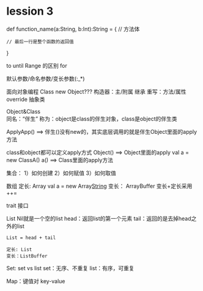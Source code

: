 #  lession  3
def function_name(a:String, b:Int):String = {
    // 方法体 
     
    // 最后一行是整个函数的返回值
} 
  
to  until Range 的区别 
for 
 
默认参数/命名参数/变长参数(:_*)
 
面向对象编程
    Class
        new
        Object??? 
    构造器：主/附属
    继承
    重写：方法/属性  override
    抽象类
     
     
Object&Class    
    同名：“伴生”
    称为：object是class的伴生对象，class是object的伴生类
     
 
ApplyApp()
    ==> 伴生()没有new的，其实底层调用的就是伴生Object里面的apply方法
  
 class和object都可以定义apply方式
    Object() ==> Object里面的apply
    val a = new ClassA()  a() ==> Class里面的apply方法
  
集合：
    1）如何创建
    2）如何赋值
    3）如何取值
  
数组 
    定长: Array
        val a = new Array[String](5)
    变长： ArrayBuffer
        变长+定长采用++=
         
trait 接口        
         
List 
    Nil就是一个空的list
    head：返回list的第一个元素
    tail：返回的是去掉head之外的list
     
    List = head + tail
     
    定长: List
    变长：ListBuffer
  
Set: 
    set vs list
        set：无序、不重复
        list：有序，可重复
     
Map：键值对  key-value  
     
     
     
     
     
         
     
     
    
